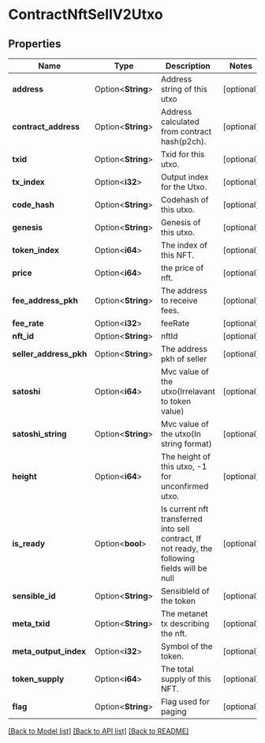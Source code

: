 # ContractNftSellV2Utxo

## Properties

Name | Type | Description | Notes
------------ | ------------- | ------------- | -------------
**address** | Option<**String**> | Address string of this utxo | [optional]
**contract_address** | Option<**String**> | Address calculated from contract hash(p2ch). | [optional]
**txid** | Option<**String**> | Txid for this utxo. | [optional]
**tx_index** | Option<**i32**> | Output index for the Utxo. | [optional]
**code_hash** | Option<**String**> | Codehash of this utxo. | [optional]
**genesis** | Option<**String**> | Genesis of this utxo. | [optional]
**token_index** | Option<**i64**> | The index of this NFT. | [optional]
**price** | Option<**i64**> | the price of nft. | [optional]
**fee_address_pkh** | Option<**String**> | The address to receive fees. | [optional]
**fee_rate** | Option<**i32**> | feeRate | [optional]
**nft_id** | Option<**String**> | nftId | [optional]
**seller_address_pkh** | Option<**String**> | The address pkh of seller | [optional]
**satoshi** | Option<**i64**> | Mvc value of the utxo(Irrelavant to token value) | [optional]
**satoshi_string** | Option<**String**> | Mvc value of the utxo(In string format) | [optional]
**height** | Option<**i64**> | The height of this utxo, -1 for unconfirmed utxo. | [optional]
**is_ready** | Option<**bool**> | Is current nft transferred into sell contract, If not ready, the following fields will be null | [optional]
**sensible_id** | Option<**String**> | SensibleId of the token | [optional]
**meta_txid** | Option<**String**> | The metanet tx describing the nft. | [optional]
**meta_output_index** | Option<**i32**> | Symbol of the token. | [optional]
**token_supply** | Option<**i64**> | The total supply of this NFT. | [optional]
**flag** | Option<**String**> | Flag used for paging | [optional]

[[Back to Model list]](../README.md#documentation-for-models) [[Back to API list]](../README.md#documentation-for-api-endpoints) [[Back to README]](../README.md)


